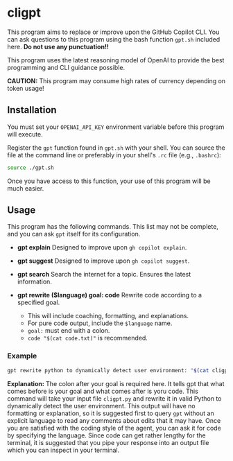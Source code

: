 # cligpt

This program aims to replace or improve upon the GitHub Copilot CLI. You can
ask questions to this program using the bash function `gpt.sh` included here.
**Do not use any punctuation!!**

This program uses the latest reasoning model of OpenAI to provide the best
programming and CLI guidance possible.

**CAUTION:** This program may consume high rates of currency depending on token
usage!

## Installation

You must set your `OPENAI_API_KEY` environment variable before this program
will execute.

Register the `gpt` function found in `gpt.sh` with your shell. You can source
the file at the command line or preferably in your shell's `.rc` file (e.g.,
`.bashrc`):

```bash
source ./gpt.sh
```

Once you have access to this function, your use of this program will be much
easier.

## Usage

This program has the following commands. This list may not be complete, and
you can ask `gpt` itself for its configuration.

- **gpt explain**
  Designed to improve upon `gh copilot explain`.

- **gpt suggest**
  Designed to improve upon `gh copilot suggest`.

- **gpt search**
  Search the internet for a topic. Ensures the latest information.

- **gpt rewrite ($language) goal: code**
  Rewrite code according to a specified goal.
  - This will include coaching, formatting, and explanations.
  - For pure code output, include the `$language` name.
  - `goal:` must end with a colon.
  - `code "$(cat code.txt)"` is recommended.

### Example

```bash
gpt rewrite python to dynamically detect user environment: "$(cat cligpt.py)" > response.txt
```

**Explanation:** The colon after your goal is required here. It tells gpt
that what comes before is your goal and what comes after is yoru code.
This command will take your input file `cligpt.py` and rewrite it in
valid Python to dynamically detect the user environment. This output will have
no formatting or explanation, so it is suggested first to query `gpt` without
an explicit language to read any comments about edits that it may have. Once
you are satisfied with the coding style of the agent, you can ask it for code
by specifying the language. Since code can get rather lengthy for the terminal,
it is suggested that you pipe your response into an output file which you can
inspect in your terminal.

